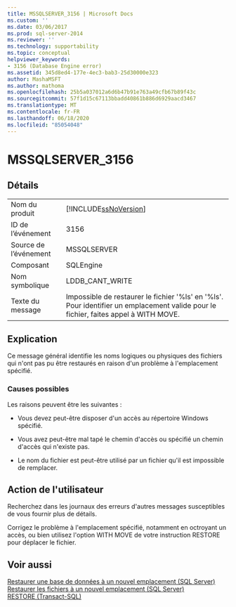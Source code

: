 ```yaml
---
title: MSSQLSERVER_3156 | Microsoft Docs
ms.custom: ''
ms.date: 03/06/2017
ms.prod: sql-server-2014
ms.reviewer: ''
ms.technology: supportability
ms.topic: conceptual
helpviewer_keywords:
- 3156 (Database Engine error)
ms.assetid: 345d8ed4-177e-4ec3-bab3-25d30000e323
author: MashaMSFT
ms.author: mathoma
ms.openlocfilehash: 25b5a037012a6d6b47b91e763a49cfb67b89f43c
ms.sourcegitcommit: 57f1d15c67113bbadd40861b886d6929aacd3467
ms.translationtype: MT
ms.contentlocale: fr-FR
ms.lasthandoff: 06/18/2020
ms.locfileid: "85054048"
---
```

# <a name="mssqlserver_3156"></a>MSSQLSERVER_3156
    
## <a name="details"></a>Détails  
  
|||  
|-|-|  
|Nom du produit|[!INCLUDE[ssNoVersion](../../includes/ssnoversion-md.md)]|  
|ID de l’événement|3156|  
|Source de l’événement|MSSQLSERVER|  
|Composant|SQLEngine|  
|Nom symbolique|LDDB_CANT_WRITE|  
|Texte du message|Impossible de restaurer le fichier '%ls' en '%ls'. Pour identifier un emplacement valide pour le fichier, faites appel à WITH MOVE.|  
  
## <a name="explanation"></a>Explication  
 Ce message général identifie les noms logiques ou physiques des fichiers qui n'ont pas pu être restaurés en raison d'un problème à l'emplacement spécifié.  
  
### <a name="possible-causes"></a>Causes possibles  
 Les raisons peuvent être les suivantes :  
  
-   Vous devez peut-être disposer d'un accès au répertoire Windows spécifié.  
  
-   Vous avez peut-être mal tapé le chemin d'accès ou spécifié un chemin d'accès qui n'existe pas.  
  
-   Le nom du fichier est peut-être utilisé par un fichier qu'il est impossible de remplacer.  
  
## <a name="user-action"></a>Action de l'utilisateur  
 Recherchez dans les journaux des erreurs d'autres messages susceptibles de vous fournir plus de détails.  
  
 Corrigez le problème à l'emplacement spécifié, notamment en octroyant un accès, ou bien utilisez l'option WITH MOVE de votre instruction RESTORE pour déplacer le fichier.  
  
## <a name="see-also"></a>Voir aussi  
 [Restaurer une base de données à un nouvel emplacement &#40;SQL Server&#41;](../backup-restore/restore-a-database-to-a-new-location-sql-server.md)   
 [Restaurer les fichiers à un nouvel emplacement &#40;SQL Server&#41;](../backup-restore/restore-files-to-a-new-location-sql-server.md)   
 [RESTORE &#40;Transact-SQL&#41;](/sql/t-sql/statements/restore-statements-transact-sql)  
  
  
